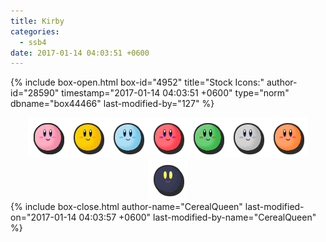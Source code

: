 ```yaml
---
title: Kirby
categories:
  - ssb4
date: 2017-01-14 04:03:51 +0600
---
```

{% include box-open.html box-id="4952" title="Stock Icons:" author-id="28590" timestamp="2017-01-14 04:03:51 +0600" type="norm" dbname="box44466" last-modified-by="127" %}
<center><img src="Stock_1.png" /><img src="Stock_2.png" /><img src="Stock_3.png" /><img src="Stock_4.png" /><img src="Stock_5.png" /><img src="Stock_6.png" /><img src="Stock_7.png" /><img src="Stock_8.png" /></center>
{% include box-close.html author-name="CerealQueen" last-modified-on="2017-01-14 04:03:57 +0600" last-modified-by-name="CerealQueen" %}
